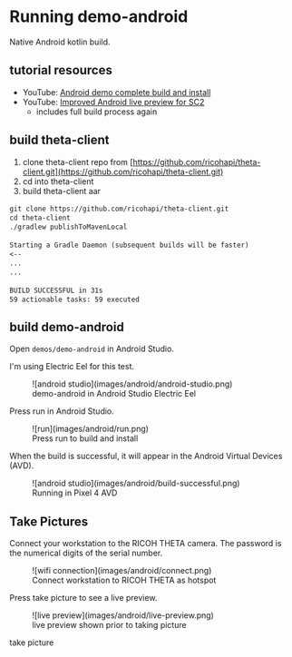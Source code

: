 # Running demo-android

Native Android kotlin build.

## tutorial resources

* YouTube: [Android demo complete build and install](https://youtu.be/l8X6amOmHXI)
* YouTube: [Improved Android live preview for SC2](https://youtu.be/shg2kX7Q8pM)
  * includes full build process again

## build theta-client

1. clone theta-client repo from
[https://github.com/ricohapi/theta-client.git](https://github.com/ricohapi/theta-client.git)
1. cd into theta-client
1. build theta-client aar

```text
git clone https://github.com/ricohapi/theta-client.git
cd theta-client
./gradlew publishToMavenLocal

Starting a Gradle Daemon (subsequent builds will be faster)
<--
...
...

BUILD SUCCESSFUL in 31s
59 actionable tasks: 59 executed
```

## build demo-android

Open `demos/demo-android` in Android Studio.

I'm using Electric Eel for this test.

<figure markdown>
![android studio](images/android/android-studio.png)
<figcaption>demo-android in Android Studio Electric Eel</figcaption>
</figure>

Press run in Android Studio.

<figure markdown>
![run](images/android/run.png)
<figcaption>Press run to build and install</figcaption>
</figure>

When the build is successful, it will appear in the Android Virtual Devices (AVD).

<figure markdown>
![android studio](images/android/build-successful.png)
<figcaption>Running in Pixel 4 AVD</figcaption>
</figure>

## Take Pictures

Connect your workstation to the RICOH THETA camera.
The password is the numerical digits of the serial number.

<figure markdown>
![wifi connection](images/android/connect.png)
<figcaption>Connect workstation to RICOH THETA as hotspot</figcaption>
</figure>

Press take picture to see a live preview.

<figure markdown>
![live preview](images/android/live-preview.png)
<figcaption>live preview shown prior to taking picture</figcaption>
</figure>

take picture
